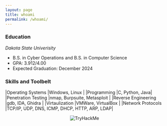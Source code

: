 ```yaml
---
layout: page
title: whoami
permalink: /whoami/
---
```

### Education

*Dakota State Univerisity*
* B.S. in Cyber Operations and B.S. in Computer Science
* GPA: 3.912/4.00
* Expected Graduation: December 2024

### Skills and Toolbelt

|Operating Systems |Windows, Linux |
|Programming  |C, Python, Java|
|Penetration Testing  |nmap, Burpsuite, Metasploit |
|Reverse Engineering |gdb, IDA, Ghidra |
|Virtaulization |VMWare, VirtualBox  |
|Network Protocols |TCP/IP, UDP, DNS, ICMP, DHCP, HTTP, ARP, LDAP|

<p align="center"> 
<img src="https://tryhackme-badges.s3.amazonaws.com/omicronjob.png" alt="TryHackMe">
</p>
